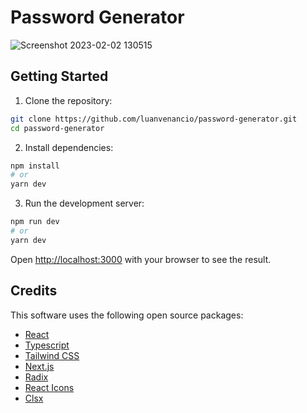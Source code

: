 # Password Generator

![Screenshot 2023-02-02 130515](https://user-images.githubusercontent.com/9398249/216377278-6214c797-c690-4852-b6cd-f4b8ce0184ec.jpg)

## Getting Started

1. Clone the repository:
```bash
git clone https://github.com/luanvenancio/password-generator.git
cd password-generator
```

2. Install dependencies:
```bash
npm install
# or
yarn dev
```

3. Run the development server:

```bash
npm run dev
# or
yarn dev
```

Open [http://localhost:3000](http://localhost:3000) with your browser to see the result.

## Credits

This software uses the following open source packages:

- [React](https://reactjs.org)
- [Typescript](https://www.typescriptlang.org)
- [Tailwind CSS](https://tailwindcss.com)
- [Next.js](https://nextjs.org)
- [Radix](https://www.radix-ui.com)
- [React Icons](https://react-icons.github.io/react-icons)
- [Clsx](https://github.com/lukeed/clsx)
